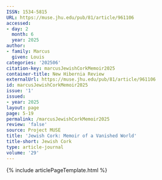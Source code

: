 ```yaml
---
ISSN: 1534-5815
URL: https://muse.jhu.edu/pub/81/article/961106
accessed:
- day: 2
  month: 6
  year: 2025
author:
- family: Marcus
  given: Louis
categories: '202506'
citation-key: marcusJewishCorkMemoir2025
container-title: New Hibernia Review
externalUrl: https://muse.jhu.edu/pub/81/article/961106
id: marcusJewishCorkMemoir2025
issue: '1'
issued:
- year: 2025
layout: page
page: 5-19
permalink: /marcusJewishCorkMemoir2025
review: 'false'
source: Project MUSE
title: 'Jewish Cork: Memoir of a Vanished World'
title-short: Jewish Cork
type: article-journal
volume: '29'
---
```

{% include articlePageTemplate.html %}